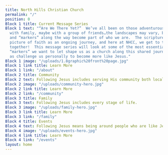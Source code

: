 ```yaml
---
title: North Hills Christian Church
permalink: "/"
position: 0
Block 1 title: Current Message Series
Block 1 text: "“Are We There Yet?”  We’ve all been on those adventurous road trips—maybe
  with family, maybe with a group of friends…the landscapes may vary, but the experiences
  and “markers” along the way become part of who we are.  The scriptures give us a
  picture of faith as an ongoing journey, and here at NHCC, we get to take that adventure
  together!  This message series will look at some of the most essential and foundational
  “markers” we want to let shape us as a church along this shared journey, as well
  as challenge us personally to become more like Jesus."
Block 1 image: "/uploads/1.8graphic%20front%20page.jpg"
Block 1 link title: Learn More
Block 1 link: "/about"
Block 2 title: Community
Block 2 text: Following Jesus includes serving His community both locally and globally.
Block 2 image: "/uploads/community-hero.jpg"
Block 2 link title: Learn More
Block 2 link: "/community"
Block 3 title: Family
Block 3 text: Following Jesus includes every stage of life.
Block 3 image: "/uploads/family-hero.jpg"
Block 3 link title: Learn More
Block 3 link: "/family"
Block 4 title: Events
Block 4 text: Following Jesus means being around people who are like Jesus.
Block 4 image: "/uploads/events-hero.jpg"
Block 4 link title: Learn More
Block 4 link: "/events"
layout: home
---
```


